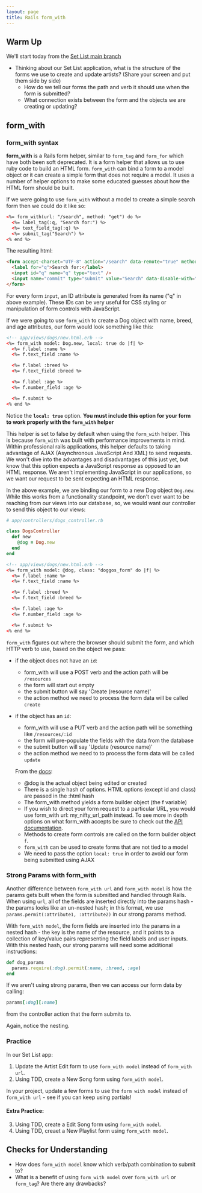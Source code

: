 ```yaml
---
layout: page
title: Rails form_with
---
```


## Warm Up

We'll start today from the [Set List main branch](https://github.com/turingschool-examples/set_list_tutorial)

- Thinking about our Set List application, what is the structure of the forms we use to create and update artists? (Share your screen and put them side by side)
    - How do we tell our forms the path and verb it should use when the form is submitted?
    - What connection exists between the form and the objects we are creating or updating?

## form_with

### form_with syntax

**form_with** is a Rails form helper, similar to `form_tag` and `form_for` which have both been soft deprecated. It is a form helper that allows us to use ruby code to build an HTML form.  `form_with` can bind a form to a model object or it can create a simple form that does not require a model. It uses a number of helper options to make some educated guesses about how the HTML form should be built.

If we were going to use `form_with` without a model to create a simple search form then we could do it like so:

```html
<%= form_with(url: "/search", method: "get") do %>
  <%= label_tag(:q, "Search for:") %>
  <%= text_field_tag(:q) %>
  <%= submit_tag("Search") %>
<% end %>
```

The resulting html:

```html
<form accept-charset="UTF-8" action="/search" data-remote="true" method="get">
  <label for="q">Search for:</label>
  <input id="q" name="q" type="text" />
  <input name="commit" type="submit" value="Search" data-disable-with="Search" />
</form>
```

For every form `input`, an ID attribute is generated from its name ("q" in above example). These IDs can be very useful for CSS styling or manipulation of form controls with JavaScript.


If we were going to use `form_with` to create a Dog object with name, breed, and age attributes, our form would look something like this:

```html
<!-- app/views/dogs/new.html.erb -->
<%= form_with model: Dog.new, local: true do |f| %>
  <%= f.label :name %>
  <%= f.text_field :name %>

  <%= f.label :breed %>
  <%= f.text_field :breed %>

  <%= f.label :age %>
  <%= f.number_field :age %>

  <%= f.submit %>
<% end %>
```

Notice the **`local: true`** option.
**You must include this option for your form to work properly with the `form_with` helper**

This helper is set to false by default when using the `form_with` helper. This is because `form_with` was built with performance improvements in mind. Within professional rails applications, this helper defaults to taking advantage of AJAX (Asynchronous JavaScript And XML) to send requests. We won't dive into the advantages and disadvantages of this just yet, but know that this option expects a JavaScript response as opposed to an HTML response. We aren't implementing JavaScript in our applications, so we want our request to be sent expecting an HTML response.

In the above example, we are binding our form to a new Dog object `Dog.new`.  While this works from a functionality standpoint, we don't ever want to be reaching from our views into our database, so, we would want our controller to send this object to our views:

```ruby
# app/controllers/dogs_controller.rb

class DogsController
  def new
    @dog = Dog.new
  end
end
```

```html
<!-- app/views/dogs/new.html.erb -->
<%= form_with model: @dog, class: "doggos_form" do |f| %>
  <%= f.label :name %>
  <%= f.text_field :name %>

  <%= f.label :breed %>
  <%= f.text_field :breed %>

  <%= f.label :age %>
  <%= f.number_field :age %>

  <%= f.submit %>
<% end %>
```

`form_with` figures out where the browser should submit the form, and which HTTP verb to use, based on the object we pass:

* if the object does not have an `id`:
  * form_with will use a POST verb and the action path will be `/resources`
  * the form will start out empty
  * the submit button will say 'Create (resource name)'
  * the action method we need to process the form data will be called `create`
* if the object has an `id`:
  * form_with will use a PUT verb and the action path will be something like `/resources/:id`
  * the form will pre-populate the fields with the data from the database
  * the submit button will say 'Update (resource name)'
  * the action method we need to to process the form data will be called `update`

  From the [docs](https://guides.rubyonrails.org/form_helpers.html):
  * @dog is the actual object being edited or created
  * There is a single hash of options. HTML options (except id and class) are passed in the :html hash
  * The form_with method yields a form builder object (the f variable)
  * If you wish to direct your form request to a particular URL, you would use form_with url: my_nifty_url_path instead. To see more in depth options on what form_with accepts be sure to check out the [API documentation](https://api.rubyonrails.org/v6.0.3.4/classes/ActionView/Helpers/FormHelper.html#method-i-form_with).
  * Methods to create form controls are called on the form builder object `f`.
  * `form_with` can be used to create forms that are not tied to a model
  * We need to pass the option `local: true` in order to avoid our form being submitted using AJAX

### Strong Params with form_with

Another difference between `form_with url` and `form_with model` is how the params gets built when the form is submitted and handled through Rails. When using `url`,  all of the fields are inserted directly into the params hash - the params looks like an un-nested hash; in this format, we use `params.permit(:attribute1, :attribute2)` in our strong params method.  

With `form_with model`, the form fields are inserted into the params in a nested hash - the key is the name of the resource, and it points to a collection of key/value pairs representing the field labels and user inputs.  With this nested hash, our strong params will need some additional instructions:

```ruby
def dog_params
  params.require(:dog).permit(:name, :breed, :age)
end
```

If we aren't using strong params, then we can access our form data by calling:
```ruby
params[:dog][:name]
```

from the controller action that the form submits to.

Again, notice the nesting.


### Practice

In our Set List app: 
1. Update the Artist Edit form to use `form_with model` instead of `form_with url`. 
2. Using TDD, create a New Song form using `form_with model`. 

In your project, update a few forms to use the `form with model` instead of `form_with url` - see if you can keep using partials! 


#### Extra Practice: 

3. Using TDD, create a Edit Song form using `form_with model`. 
4. Using TDD, creaet a New Playlist form using `form_with model`. 


## Checks for Understanding

* How does `form_with model` know which verb/path combination to submit to?
* What is a benefit of using `form_with model` over `form_with url` or `form_tag`? Are there any drawbacks?

